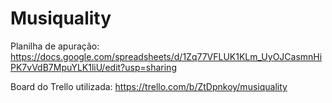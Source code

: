 # Musiquality
Planilha de apuração:
https://docs.google.com/spreadsheets/d/1Zq77VFLUK1KLm_UyOJCasmnHiPK7vVdB7MpuYLK1liU/edit?usp=sharing

Board do Trello utilizada:
https://trello.com/b/ZtDpnkoy/musiquality

